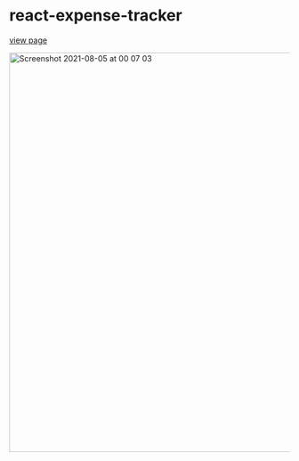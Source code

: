 # react-expense-tracker
[view page](https://cindywritescode.github.io/react-expense-tracker/)

<img width="718" alt="Screenshot 2021-08-05 at 00 07 03" src="https://user-images.githubusercontent.com/40741952/128266960-6956e493-68e5-4f3f-95fd-c0f46fb13a31.png">

